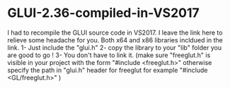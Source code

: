 # GLUI-2.36-compiled-in-VS2017

I had to recompile the GLUI source code in VS2017. I leave the link here to relieve some headache for you.
Both x64 and x86 libraries incldued in the link. 
1- Just include the "glui.h"
2- copy the library to your "lib" folder you are good to go ! 
3- You don't have to link it. 
(make sure "freeglut.h" is visible in your project with the form "#include <freeglut.h>" 
otherwise specify the path in "glui.h" header for freeglut for example "#include <GL/freeglut.h>" )
